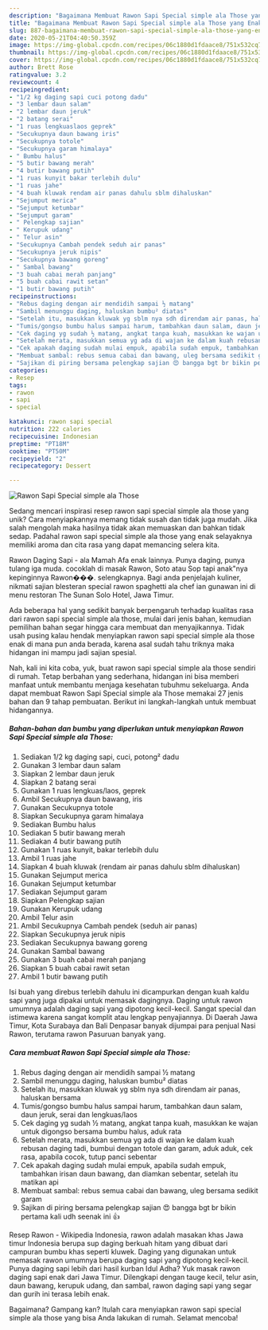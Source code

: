 ```yaml
---
description: "Bagaimana Membuat Rawon Sapi Special simple ala Those yang Enak"
title: "Bagaimana Membuat Rawon Sapi Special simple ala Those yang Enak"
slug: 887-bagaimana-membuat-rawon-sapi-special-simple-ala-those-yang-enak
date: 2020-05-21T04:40:50.359Z
image: https://img-global.cpcdn.com/recipes/06c1880d1fdaace8/751x532cq70/rawon-sapi-special-simple-ala-those-foto-resep-utama.jpg
thumbnail: https://img-global.cpcdn.com/recipes/06c1880d1fdaace8/751x532cq70/rawon-sapi-special-simple-ala-those-foto-resep-utama.jpg
cover: https://img-global.cpcdn.com/recipes/06c1880d1fdaace8/751x532cq70/rawon-sapi-special-simple-ala-those-foto-resep-utama.jpg
author: Brett Rose
ratingvalue: 3.2
reviewcount: 4
recipeingredient:
- "1/2 kg daging sapi cuci potong dadu"
- "3 lembar daun salam"
- "2 lembar daun jeruk"
- "2 batang serai"
- "1 ruas lengkuaslaos geprek"
- "Secukupnya daun bawang iris"
- "Secukupnya totole"
- "Secukupnya garam himalaya"
- " Bumbu halus"
- "5 butir bawang merah"
- "4 butir bawang putih"
- "1 ruas kunyit bakar terlebih dulu"
- "1 ruas jahe"
- "4 buah kluwak rendam air panas dahulu sblm dihaluskan"
- "Sejumput merica"
- "Sejumput ketumbar"
- "Sejumput garam"
- " Pelengkap sajian"
- " Kerupuk udang"
- " Telur asin"
- "Secukupnya Cambah pendek seduh air panas"
- "Secukupnya jeruk nipis"
- "Secukupnya bawang goreng"
- " Sambal bawang"
- "3 buah cabai merah panjang"
- "5 buah cabai rawit setan"
- "1 butir bawang putih"
recipeinstructions:
- "Rebus daging dengan air mendidih sampai ½ matang"
- "Sambil menunggu daging, haluskan bumbu² diatas"
- "Setelah itu, masukkan kluwak yg sblm nya sdh direndam air panas, haluskan bersama"
- "Tumis/gongso bumbu halus sampai harum, tambahkan daun salam, daun jeruk, serai dan lengkuas/laos"
- "Cek daging yg sudah ½ matang, angkat tanpa kuah, masukkan ke wajan untuk digongso bersama bumbu halus, aduk rata"
- "Setelah merata, masukkan semua yg ada di wajan ke dalam kuah rebusan daging tadi, bumbui dengan totole dan garam, aduk aduk, cek rasa, apabila cocok, tutup panci sebentar"
- "Cek apakah daging sudah mulai empuk, apabila sudah empuk, tambahkan irisan daun bawang, dan diamkan sebentar, setelah itu matikan api"
- "Membuat sambal: rebus semua cabai dan bawang, uleg bersama sedikit garam"
- "Sajikan di piring bersama pelengkap sajian 😍 bangga bgt br bikin pertama kali udh seenak ini 👍"
categories:
- Resep
tags:
- rawon
- sapi
- special

katakunci: rawon sapi special 
nutrition: 222 calories
recipecuisine: Indonesian
preptime: "PT18M"
cooktime: "PT50M"
recipeyield: "2"
recipecategory: Dessert

---
```



![Rawon Sapi Special simple ala Those](https://img-global.cpcdn.com/recipes/06c1880d1fdaace8/751x532cq70/rawon-sapi-special-simple-ala-those-foto-resep-utama.jpg)

Sedang mencari inspirasi resep rawon sapi special simple ala those yang unik? Cara menyiapkannya memang tidak susah dan tidak juga mudah. Jika salah mengolah maka hasilnya tidak akan memuaskan dan bahkan tidak sedap. Padahal rawon sapi special simple ala those yang enak selayaknya memiliki aroma dan cita rasa yang dapat memancing selera kita.

Rawon Daging Sapi - ala Mamah Afa enak lainnya. Punya daging, punya tulang iga muda. cocoklah di masak Rawon, Soto atau Sop tapi anak&#34;nya kepinginnya Rawon���. selengkapnya. Bagi anda penjelajah kuliner, nikmati sajian blesteran special rawon spaghetti ala chef ian gunawan ini di menu restoran The Sunan Solo Hotel, Jawa Timur.

Ada beberapa hal yang sedikit banyak berpengaruh terhadap kualitas rasa dari rawon sapi special simple ala those, mulai dari jenis bahan, kemudian pemilihan bahan segar hingga cara membuat dan menyajikannya. Tidak usah pusing kalau hendak menyiapkan rawon sapi special simple ala those enak di mana pun anda berada, karena asal sudah tahu triknya maka hidangan ini mampu jadi sajian spesial.


Nah, kali ini kita coba, yuk, buat rawon sapi special simple ala those sendiri di rumah. Tetap berbahan yang sederhana, hidangan ini bisa memberi manfaat untuk membantu menjaga kesehatan tubuhmu sekeluarga. Anda dapat membuat Rawon Sapi Special simple ala Those memakai 27 jenis bahan dan 9 tahap pembuatan. Berikut ini langkah-langkah untuk membuat hidangannya.

<!--inarticleads1-->

##### Bahan-bahan dan bumbu yang diperlukan untuk menyiapkan Rawon Sapi Special simple ala Those:

1. Sediakan 1/2 kg daging sapi, cuci, potong² dadu
1. Gunakan 3 lembar daun salam
1. Siapkan 2 lembar daun jeruk
1. Siapkan 2 batang serai
1. Gunakan 1 ruas lengkuas/laos, geprek
1. Ambil Secukupnya daun bawang, iris
1. Gunakan Secukupnya totole
1. Siapkan Secukupnya garam himalaya
1. Sediakan  Bumbu halus
1. Sediakan 5 butir bawang merah
1. Sediakan 4 butir bawang putih
1. Gunakan 1 ruas kunyit, bakar terlebih dulu
1. Ambil 1 ruas jahe
1. Siapkan 4 buah kluwak (rendam air panas dahulu sblm dihaluskan)
1. Gunakan Sejumput merica
1. Gunakan Sejumput ketumbar
1. Sediakan Sejumput garam
1. Siapkan  Pelengkap sajian
1. Gunakan  Kerupuk udang
1. Ambil  Telur asin
1. Ambil Secukupnya Cambah pendek (seduh air panas)
1. Siapkan Secukupnya jeruk nipis
1. Sediakan Secukupnya bawang goreng
1. Gunakan  Sambal bawang
1. Gunakan 3 buah cabai merah panjang
1. Siapkan 5 buah cabai rawit setan
1. Ambil 1 butir bawang putih


Isi buah yang direbus terlebih dahulu ini dicampurkan dengan kuah kaldu sapi yang juga dipakai untuk memasak dagingnya. Daging untuk rawon umumnya adalah daging sapi yang dipotong kecil-kecil. Sangat special dan istimewa karena sangat komplit atau lengkap penyajiannya. Di Daerah Jawa Timur, Kota Surabaya dan Bali Denpasar banyak dijumpai para penjual Nasi Rawon, terutama rawon Pasuruan banyak yang. 

<!--inarticleads2-->

##### Cara membuat Rawon Sapi Special simple ala Those:

1. Rebus daging dengan air mendidih sampai ½ matang
1. Sambil menunggu daging, haluskan bumbu² diatas
1. Setelah itu, masukkan kluwak yg sblm nya sdh direndam air panas, haluskan bersama
1. Tumis/gongso bumbu halus sampai harum, tambahkan daun salam, daun jeruk, serai dan lengkuas/laos
1. Cek daging yg sudah ½ matang, angkat tanpa kuah, masukkan ke wajan untuk digongso bersama bumbu halus, aduk rata
1. Setelah merata, masukkan semua yg ada di wajan ke dalam kuah rebusan daging tadi, bumbui dengan totole dan garam, aduk aduk, cek rasa, apabila cocok, tutup panci sebentar
1. Cek apakah daging sudah mulai empuk, apabila sudah empuk, tambahkan irisan daun bawang, dan diamkan sebentar, setelah itu matikan api
1. Membuat sambal: rebus semua cabai dan bawang, uleg bersama sedikit garam
1. Sajikan di piring bersama pelengkap sajian 😍 bangga bgt br bikin pertama kali udh seenak ini 👍


Resep Rawon - Wikipedia Indonesia, rawon adalah masakan khas Jawa timur Indonesia berupa sup daging berkuah hitam yang dibuat dari campuran bumbu khas seperti kluwek. Daging yang digunakan untuk memasak rawon umumnya berupa daging sapi yang dipotong kecil-kecil. Punya daging sapi lebih dari hasil kurban Idul Adha? Yuk masak rawon daging sapi enak dari Jawa Timur. Dilengkapi dengan tauge kecil, telur asin, daun bawang, kerupuk udang, dan sambal, rawon daging sapi yang segar dan gurih ini terasa lebih enak. 

Bagaimana? Gampang kan? Itulah cara menyiapkan rawon sapi special simple ala those yang bisa Anda lakukan di rumah. Selamat mencoba!
